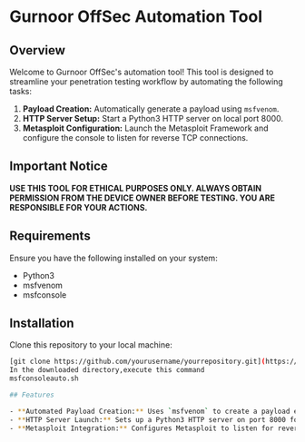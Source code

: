 # Gurnoor OffSec Automation Tool

## Overview

Welcome to Gurnoor OffSec's automation tool! This tool is designed to streamline your penetration testing workflow by automating the following tasks:

1. **Payload Creation:** Automatically generate a payload using `msfvenom`.
2. **HTTP Server Setup:** Start a Python3 HTTP server on local port 8000.
3. **Metasploit Configuration:** Launch the Metasploit Framework and configure the console to listen for reverse TCP connections.

## Important Notice

**USE THIS TOOL FOR ETHICAL PURPOSES ONLY. ALWAYS OBTAIN PERMISSION FROM THE DEVICE OWNER BEFORE TESTING. YOU ARE RESPONSIBLE FOR YOUR ACTIONS.**

## Requirements

Ensure you have the following installed on your system:

- Python3
- msfvenom
- msfconsole

## Installation

Clone this repository to your local machine:

```bash
[git clone https://github.com/yourusername/yourrepository.git](https://github.com/Rehaan777/AutoHack-Ethical-.git)
In the downloaded directory,execute this command
msfconsoleauto.sh

## Features

- **Automated Payload Creation:** Uses `msfvenom` to create a payload efficiently.
- **HTTP Server Launch:** Sets up a Python3 HTTP server on port 8000 for easy payload delivery.
- **Metasploit Integration:** Configures Metasploit to listen for reverse TCP connections automatically.
